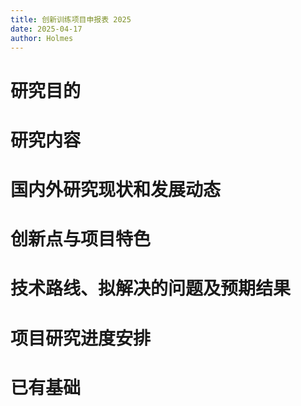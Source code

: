 ```yaml
---
title: 创新训练项目申报表 2025
date: 2025-04-17
author: Holmes
---
```


# 研究目的

# 研究内容

# 国内外研究现状和发展动态

# 创新点与项目特色

# 技术路线、拟解决的问题及预期结果

# 项目研究进度安排

# 已有基础

